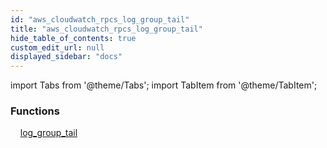 ```yaml
---
id: "aws_cloudwatch_rpcs_log_group_tail"
title: "aws_cloudwatch_rpcs_log_group_tail"
hide_table_of_contents: true
custom_edit_url: null
displayed_sidebar: "docs"
---
```


import Tabs from '@theme/Tabs';
import TabItem from '@theme/TabItem';

<Tabs queryString="view">
  <TabItem value="components" label="Components" default>

### Functions
    [log_group_tail](../../aws/tables/aws_cloudwatch_rpcs_log_group_tail.LogGroupTailRpc)

</TabItem>
  <TabItem value="code-examples" label="Code examples">

</TabItem>
</Tabs>
